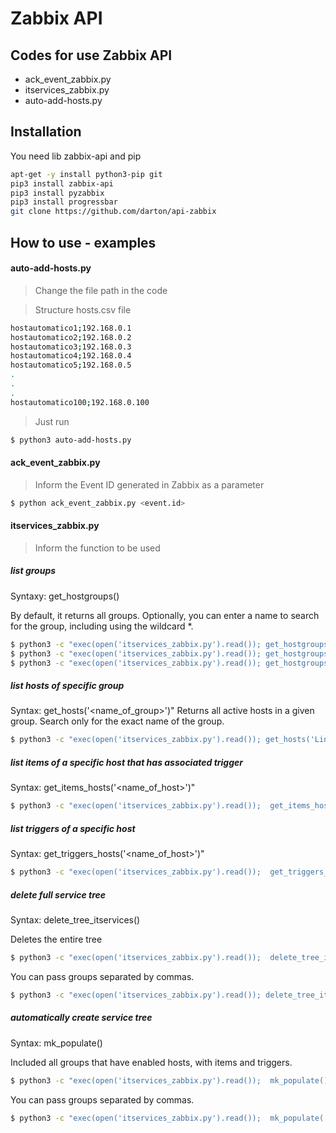 # Zabbix API

## Codes for use Zabbix API
  - ack_event_zabbix.py
  - itservices_zabbix.py
  - auto-add-hosts.py
   
## Installation

You need lib zabbix-api and pip

```sh
apt-get -y install python3-pip git
pip3 install zabbix-api
pip3 install pyzabbix
pip3 install progressbar
git clone https://github.com/darton/api-zabbix
```

## How to use - examples

#### auto-add-hosts.py
>Change the file path in the code

>Structure hosts.csv file

```sh
hostautomatico1;192.168.0.1
hostautomatico2;192.168.0.2
hostautomatico3;192.168.0.3
hostautomatico4;192.168.0.4
hostautomatico5;192.168.0.5
.
.
.
hostautomatico100;192.168.0.100
```

>Just run

```sh
$ python3 auto-add-hosts.py
```

#### ack_event_zabbix.py
>Inform the Event ID generated in Zabbix as a parameter

```sh
$ python ack_event_zabbix.py <event.id>
```
#### itservices_zabbix.py
>Inform the function to be used

##### list groups
Syntaxy: get_hostgroups()

By default, it returns all groups. Optionally, you can enter a name to search for the group, including using the wildcard *.
```sh
$ python3 -c "exec(open('itservices_zabbix.py').read()); get_hostgroups()"
$ python3 -c "exec(open('itservices_zabbix.py').read()); get_hostgroups('Linux servers')"
$ python3 -c "exec(open('itservices_zabbix.py').read()); get_hostgroups('*servers*')"
```
##### list hosts of specific group
Syntax:  get_hosts('<name_of_group>')"
Returns all active hosts in a given group. Search only for the exact name of the group.
```sh
$ python3 -c "exec(open('itservices_zabbix.py').read()); get_hosts('Linux servers')"
```
##### list items of a specific host that has associated trigger
Syntax:  get_items_hosts('<name_of_host>')"
```sh
$ python3 -c "exec(open('itservices_zabbix.py').read());  get_items_hosts('Apache Web Server')"
```
##### list triggers of a specific host
Syntax:  get_triggers_hosts('<name_of_host>')"
```sh
$ python3 -c "exec(open('itservices_zabbix.py').read());  get_triggers_hosts('Apache Web Server')"
```
##### delete full service tree
Syntax:  delete_tree_itservices()

Deletes the entire tree
```sh
$ python3 -c "exec(open('itservices_zabbix.py').read());  delete_tree_itservices()"
```
You can pass groups separated by commas.
```sh
$ python3 -c "exec(open('itservices_zabbix.py').read()); delete_tree_itservices('Linux servers, Zabbix servers')"
```
##### automatically create service tree
Syntax:  mk_populate()

Included all groups that have enabled hosts, with items and triggers.
```sh
$ python3 -c "exec(open('itservices_zabbix.py').read());  mk_populate()"
```
You can pass groups separated by commas.
```sh
$ python3 -c "exec(open('itservices_zabbix.py').read());  mk_populate('Linux servers, Zabbix servers')"
```


